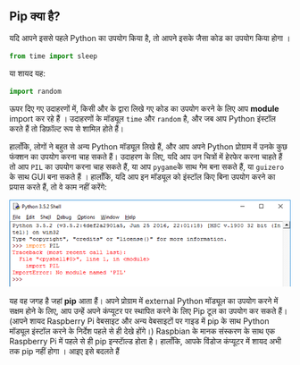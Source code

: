## Pip क्या है?

यदि आपने इससे पहले Python का उपयोग किया है, तो आपने इसके जैसा कोड का उपयोग किया होगा ।

```python
from time import sleep
```

या शायद यह:

```python
import random
```

ऊपर दिए गए उदाहरणों में, किसी और के द्वारा लिखे गए कोड का उपयोग करने के लिए आप **module** import कर रहे हैं । उदाहरणों के मॉड्यूल `time` और `random` है, और जब आप Python इंस्टॉल करते हैं तो डिफ़ॉल्ट रूप से शामिल होते हैं।

हालाँकि, लोगों ने बहुत से अन्य Python मॉड्यूल लिखे हैं, और आप अपने Python प्रोग्राम में उनके कुछ फंक्शन का उपयोग करना चाह सकते हैं। उदाहरण के लिए, यदि आप उन चित्रों में हेरफेर करना चाहते हैं तो आप `PIL` का उपयोग करना चाह सकते हैं, या आप `pygame`के साथ गेम बना सकते हैं, या `guizero` के साथ GUI बना सकते हैं । हालाँकि, यदि आप इन मॉड्यूल को इंस्टॉल किए बिना उपयोग करने का प्रयास करते हैं, तो वे काम नहीं करेंगे:

![PIL काम नहीं कर रहा](images/pil-doesnt-work.png)

यह वह जगह है जहां **pip** आता हैं। अपने प्रोग्राम में external Python मॉड्यूल का उपयोग करने में सक्षम होने के लिए, आप उन्हें अपने कंप्यूटर पर स्थापित करने के लिए Pip टूल का उपयोग कर सकते हैं। (आपने शायद Raspberry Pi वेबसाइट और अन्य वेबसाइटों पर गाइड में pip के साथ Python मॉड्यूल इंस्टॉल करने के निर्देश पहले से ही देखे होंगे।) Raspbian के मानक संस्करण के साथ एक Raspberry Pi में पहले से ही pip इन्स्टाॅल्ड होता है। हालाँकि, आपके विंडोज कंप्यूटर में शायद अभी तक pip नहीं होगा । आइए इसे बदलते हैं
